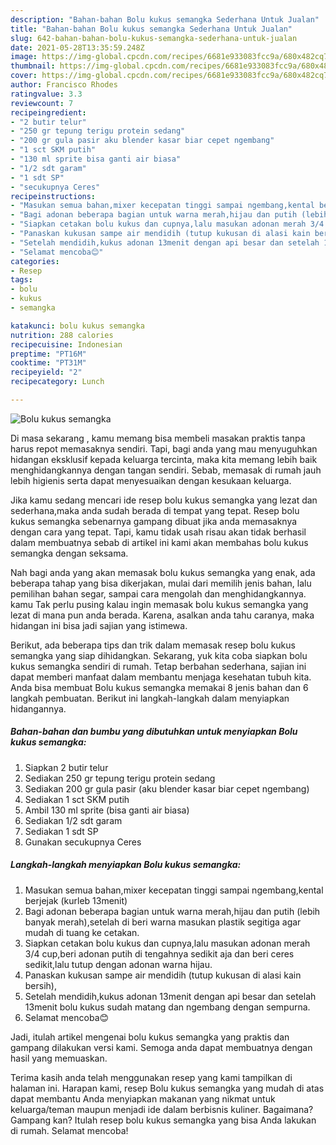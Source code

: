 ```yaml
---
description: "Bahan-bahan Bolu kukus semangka Sederhana Untuk Jualan"
title: "Bahan-bahan Bolu kukus semangka Sederhana Untuk Jualan"
slug: 642-bahan-bahan-bolu-kukus-semangka-sederhana-untuk-jualan
date: 2021-05-28T13:35:59.248Z
image: https://img-global.cpcdn.com/recipes/6681e933083fcc9a/680x482cq70/bolu-kukus-semangka-foto-resep-utama.jpg
thumbnail: https://img-global.cpcdn.com/recipes/6681e933083fcc9a/680x482cq70/bolu-kukus-semangka-foto-resep-utama.jpg
cover: https://img-global.cpcdn.com/recipes/6681e933083fcc9a/680x482cq70/bolu-kukus-semangka-foto-resep-utama.jpg
author: Francisco Rhodes
ratingvalue: 3.3
reviewcount: 7
recipeingredient:
- "2 butir telur"
- "250 gr tepung terigu protein sedang"
- "200 gr gula pasir aku blender kasar biar cepet ngembang"
- "1 sct SKM putih"
- "130 ml sprite bisa ganti air biasa"
- "1/2 sdt garam"
- "1 sdt SP"
- "secukupnya Ceres"
recipeinstructions:
- "Masukan semua bahan,mixer kecepatan tinggi sampai ngembang,kental berjejak (kurleb 13menit)"
- "Bagi adonan beberapa bagian untuk warna merah,hijau dan putih (lebih banyak merah),setelah di beri warna masukan plastik segitiga agar mudah di tuang ke cetakan."
- "Siapkan cetakan bolu kukus dan cupnya,lalu masukan adonan merah 3/4 cup,beri adonan putih di tengahnya sedikit aja dan beri ceres sedikit,lalu tutup dengan adonan warna hijau."
- "Panaskan kukusan sampe air mendidih (tutup kukusan di alasi kain bersih),"
- "Setelah mendidih,kukus adonan 13menit dengan api besar dan setelah 13menit bolu kukus sudah matang dan ngembang dengan sempurna."
- "Selamat mencoba😊"
categories:
- Resep
tags:
- bolu
- kukus
- semangka

katakunci: bolu kukus semangka 
nutrition: 288 calories
recipecuisine: Indonesian
preptime: "PT16M"
cooktime: "PT31M"
recipeyield: "2"
recipecategory: Lunch

---
```



![Bolu kukus semangka](https://img-global.cpcdn.com/recipes/6681e933083fcc9a/680x482cq70/bolu-kukus-semangka-foto-resep-utama.jpg)

Di masa  sekarang , kamu memang bisa membeli masakan praktis tanpa harus repot memasaknya sendiri. Tapi, bagi anda yang mau menyuguhkan hidangan eksklusif kepada keluarga tercinta, maka kita memang lebih baik menghidangkannya dengan tangan sendiri. Sebab, memasak di rumah jauh lebih higienis serta dapat menyesuaikan dengan kesukaan keluarga.

Jika kamu sedang mencari ide resep bolu kukus semangka yang lezat dan sederhana,maka anda sudah berada di tempat yang tepat. Resep bolu kukus semangka  sebenarnya gampang dibuat jika anda memasaknya dengan cara yang tepat. Tapi, kamu tidak usah risau akan tidak berhasil dalam membuatnya 
sebab di artikel ini kami akan membahas bolu kukus semangka dengan seksama.  



Nah bagi anda yang akan memasak bolu kukus semangka yang enak, ada beberapa tahap yang bisa dikerjakan, mulai dari memilih jenis bahan, lalu pemilihan bahan segar, sampai cara mengolah dan menghidangkannya. kamu Tak perlu pusing kalau ingin memasak bolu kukus semangka yang lezat di mana pun anda berada. Karena, asalkan anda  tahu caranya, maka hidangan ini bisa jadi sajian yang istimewa.

Berikut, ada beberapa tips dan trik dalam memasak resep bolu kukus semangka yang siap dihidangkan. Sekarang, yuk kita coba siapkan bolu kukus semangka sendiri di rumah. Tetap berbahan sederhana, sajian ini dapat memberi manfaat dalam membantu menjaga kesehatan tubuh kita. Anda bisa membuat Bolu kukus semangka memakai 8 jenis bahan dan 6 langkah pembuatan. Berikut ini langkah-langkah dalam menyiapkan hidangannya.

<!--inarticleads1-->

##### Bahan-bahan dan bumbu yang dibutuhkan untuk menyiapkan Bolu kukus semangka:

1. Siapkan 2 butir telur
1. Sediakan 250 gr tepung terigu protein sedang
1. Sediakan 200 gr gula pasir (aku blender kasar biar cepet ngembang)
1. Sediakan 1 sct SKM putih
1. Ambil 130 ml sprite (bisa ganti air biasa)
1. Sediakan 1/2 sdt garam
1. Sediakan 1 sdt SP
1. Gunakan secukupnya Ceres




<!--inarticleads2-->

##### Langkah-langkah menyiapkan Bolu kukus semangka:

1. Masukan semua bahan,mixer kecepatan tinggi sampai ngembang,kental berjejak (kurleb 13menit)
1. Bagi adonan beberapa bagian untuk warna merah,hijau dan putih (lebih banyak merah),setelah di beri warna masukan plastik segitiga agar mudah di tuang ke cetakan.
1. Siapkan cetakan bolu kukus dan cupnya,lalu masukan adonan merah 3/4 cup,beri adonan putih di tengahnya sedikit aja dan beri ceres sedikit,lalu tutup dengan adonan warna hijau.
1. Panaskan kukusan sampe air mendidih (tutup kukusan di alasi kain bersih),
1. Setelah mendidih,kukus adonan 13menit dengan api besar dan setelah 13menit bolu kukus sudah matang dan ngembang dengan sempurna.
1. Selamat mencoba😊




Jadi, itulah artikel mengenai  bolu kukus semangka  yang praktis dan gampang dilakukan versi kami. Semoga anda dapat membuatnya dengan hasil yang memuaskan. 

Terima kasih anda telah menggunakan resep yang kami tampilkan di halaman ini. Harapan kami, resep  Bolu kukus semangka yang mudah di atas dapat membantu Anda menyiapkan makanan yang nikmat untuk keluarga/teman maupun menjadi ide dalam berbisnis kuliner. Bagaimana? Gampang kan? Itulah resep bolu kukus semangka yang bisa Anda lakukan di rumah. Selamat mencoba!

